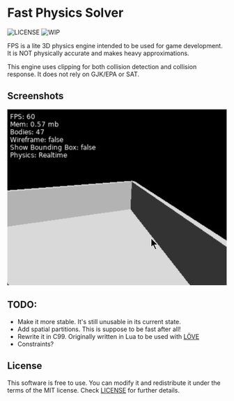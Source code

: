 

# Fast Physics Solver
![LICENSE](https://img.shields.io/badge/LICENSE-MIT-green.svg) ![WIP](https://img.shields.io/badge/WIP-yellow.svg)

FPS is a lite 3D physics engine intended to be used for game development. It is NOT physically accurate and makes heavy approximations.

This engine uses clipping for both collision detection and collision response. It does not rely on GJK/EPA or SAT.

## Screenshots
<img src="/screenshots/SPMvtvh.gif?raw=true">

## TODO:
- Make it more stable. It's still unusable in its current state.
- Add spatial partitions. This is suppose to be fast after all!
- Rewrite it in C99. Originally written in Lua to be used with [LÖVE](https://github.com/love2d/love)
- Constraints?

## License
This software is free to use. You can modify it and redistribute it under the terms of the 
MIT license. Check [LICENSE](LICENSE) for further details.
